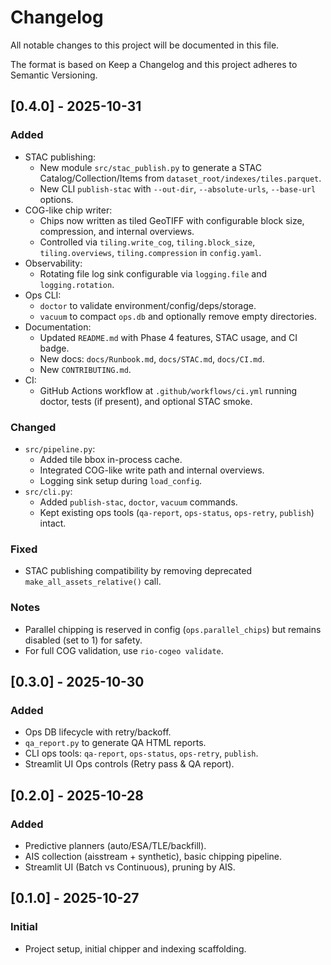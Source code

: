 # Changelog

All notable changes to this project will be documented in this file.

The format is based on Keep a Changelog and this project adheres to Semantic Versioning.

## [0.4.0] - 2025-10-31
### Added
- STAC publishing:
  - New module `src/stac_publish.py` to generate a STAC Catalog/Collection/Items from `dataset_root/indexes/tiles.parquet`.
  - New CLI `publish-stac` with `--out-dir`, `--absolute-urls`, `--base-url` options.
- COG-like chip writer:
  - Chips now written as tiled GeoTIFF with configurable block size, compression, and internal overviews.
  - Controlled via `tiling.write_cog`, `tiling.block_size`, `tiling.overviews`, `tiling.compression` in `config.yaml`.
- Observability:
  - Rotating file log sink configurable via `logging.file` and `logging.rotation`.
- Ops CLI:
  - `doctor` to validate environment/config/deps/storage.
  - `vacuum` to compact `ops.db` and optionally remove empty directories.
- Documentation:
  - Updated `README.md` with Phase 4 features, STAC usage, and CI badge.
  - New docs: `docs/Runbook.md`, `docs/STAC.md`, `docs/CI.md`.
  - New `CONTRIBUTING.md`.
- CI:
  - GitHub Actions workflow at `.github/workflows/ci.yml` running doctor, tests (if present), and optional STAC smoke.

### Changed
- `src/pipeline.py`:
  - Added tile bbox in-process cache.
  - Integrated COG-like write path and internal overviews.
  - Logging sink setup during `load_config`.
- `src/cli.py`:
  - Added `publish-stac`, `doctor`, `vacuum` commands.
  - Kept existing ops tools (`qa-report`, `ops-status`, `ops-retry`, `publish`) intact.

### Fixed
- STAC publishing compatibility by removing deprecated `make_all_assets_relative()` call.

### Notes
- Parallel chipping is reserved in config (`ops.parallel_chips`) but remains disabled (set to 1) for safety.
- For full COG validation, use `rio-cogeo validate`.

## [0.3.0] - 2025-10-30
### Added
- Ops DB lifecycle with retry/backoff.
- `qa_report.py` to generate QA HTML reports.
- CLI ops tools: `qa-report`, `ops-status`, `ops-retry`, `publish`.
- Streamlit UI Ops controls (Retry pass & QA report).

## [0.2.0] - 2025-10-28
### Added
- Predictive planners (auto/ESA/TLE/backfill).
- AIS collection (aisstream + synthetic), basic chipping pipeline.
- Streamlit UI (Batch vs Continuous), pruning by AIS.

## [0.1.0] - 2025-10-27
### Initial
- Project setup, initial chipper and indexing scaffolding.
